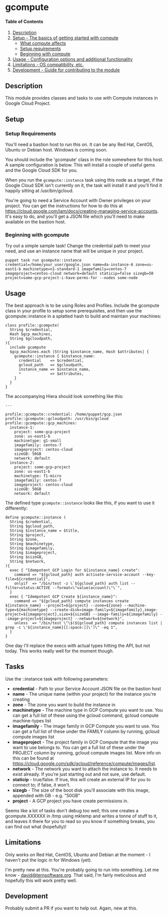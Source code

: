 
# gcompute

#### Table of Contents

1. [Description](#description)
2. [Setup - The basics of getting started with compute](#setup)
    * [What compute affects](#what-compute-affects)
    * [Setup requirements](#setup-requirements)
    * [Beginning with compute](#beginning-with-compute)
3. [Usage - Configuration options and additional functionality](#usage)
4. [Limitations - OS compatibility, etc.](#limitations)
5. [Development - Guide for contributing to the module](#development)

## Description

This module provides classes and tasks to use with Compute instances in Google Cloud Project.

## Setup

### Setup Requirements 

You'll need a bastion host to run this on. It can be any Red Hat, CentOS, Ubuntu or Debian host. Windows is coming soon. 

You should include the 'gcompute' class in the role somewhere for this host. A sample configuration is below. This will install a couple of useful gems and the Google Cloud SDK for you.

When you run the `gcompute::instance` task using this node as a target, if the Google Cloud SDK isn't currently on it, the task will install it and you'll find it happily sitting at /usr/bin/gcloud.

You're going to need a Service Account with Owner privileges on your project. You can get the instructions for how to do this at https://cloud.google.com/iam/docs/creating-managing-service-accounts. It's easy to do, and you'll get a JSON file which you'll need to make available on the bastion host. 

### Beginning with gcompute

Try out a simple sample task! Change the credential path to meet your need, and use an instance name that will be unique in your project.

`puppet task run gcompute::instance credential=/home/your_user/google.json name=da-instance-6 zone=us-east1-b machinetype=n1-standard-1 imagefamily=centos-7 imageproject=centos-cloud network=default staticip=false sizegb=50 project=some-gcp-project-i-have-perms-for --nodes some-node`

## Usage

The best approach is to be using Roles and Profiles. Include the gcompute class in your profile to setup some prerequisites, and then use the gcompute::instance in a splatted hash to build and maintain your machines:

```
class profile::gcompute(
  String $credential,
  Hash $gcp_machines,
  String $gcloudpath,
){
  include gcompute
  $gcp_machines.each |String $instance_name, Hash $attributes| {
    gcompute::instance { $instance_name:
      credential    => $credential,
      gcloud_path   => $gcloudpath,
      instance_name => $instance_name,
      *             => $attributes,
    }
  }
}
```

The accompanying Hiera should look something like this:

```
---

profile::gcompute::credential: /home/puppet/gcp.json
profile::gcompute::gcloudpath: /usr/bin/gcloud
profile::gcompute::gcp_machines:
  instance-1:
    project: some-gcp-project
    zone: us-east1-b
    machinetype: g1-small
    imagefamily: centos-7 
    imageproject: centos-cloud 
    sizeGB: 50GB 
    network: default
  instance-2:
    project: some-gcp-project
    zone: us-east1-b
    machinetype: f1-micro
    imagefamily: centos-7 
    imageproject: centos-cloud 
    sizeGB: 50GB 
    network: default
```

The defined type `gcompute::instance` looks like this, if you want to use it differently:

```
define gcompute::instance (
  String $credential,
  String $gcloud_path,
  String $instance_name = $title,
  String $project,
  String $zone,
  String $machinetype,
  String $imagefamily,
  String $imageproject,
  String $sizeGB,
  String $network,
){
  exec { "Idempotent GCP Login for ${instance_name} create":
    command => "${gcloud_path} auth activate-service-account --key-file=${credential}",
    onlyif  => "/bin/test -z \`${gcloud_path} auth list --filter=status:ACTIVE --format=\"value(account)\"\`",
  }
  exec { "Idempotent GCP Create ${instance_name}":
    command => "${gcloud_path} compute instances create ${instance_name} --project=${project} --zone=${zone} --machine-type=${machinetype} --create-disk=image-family=${imagefamily},image-project=${imageproject},size=${sizeGB} --image-family=${imagefamily} --image-project=${imageproject} --network=${network}",
    unless  => "/bin/test \"\$(${gcloud_path} compute instances list | grep -c \'${instance_name}[[:space:]]\')\" -eq 1",
  }
}
```

One day I'll replace the execs with actual types hitting the API, but not today. This works really well for the moment though.

## Tasks

Use the ::instance task with following parameters:

* **credential** - Path to your Service Account JSON file on the bastion host
* **name** - The unique name (within your project) for the instance you're creating
* **zone** - The zone you want to build the instance in
* **machinetype** - The machine type in GCP Compute you want to use. You can get a full list of these using the gcloud command, gcloud compute machine-types list
* **imagefamily** - The image family in GCP Compute you want to use. You can get a full list of these under the FAMILY column by running, gcloud compute images list
* **imageproject** - The project family in GCP Compute that the image you want to use belongs to. You can get a full list of these under the PROJECT column by running, gcloud compute images list. More info on this can be found at https://cloud.google.com/sdk/gcloud/reference/compute/images/list.
* **network** - The network you want to attach the instance to. It needs to exist already. If you're just starting out and not sure, use default.
* **staticip** - true/false. If true, this will create an external IP for you to connect to; if false, it won't. 
* **sizegb** - The size of the boot disk you'll associate with this image, appended with GB - e.g. "50GB"
* **project** - A GCP project you have create permissions in.

Seems like a lot of tasks don't debug too well; this one creates a gcompute.XXXXXX in /tmp using mktemp and writes a tonne of stuff to it, and leaves it there for you to read so you know if something breaks, you can find out what (hopefully)!

## Limitations

Only works on Red Hat, CentOS, Ubuntu and Debian at the moment - I haven't put the logic in for Windows (yet).

I'm pretty new at this. You're probably going to run into something. Let me know - david@ternsoftware.org. That said, I'm fairly meticulous and hopefully this will work pretty well.

## Development

Probably submit a PR if you want to help out. Again, new at this.
